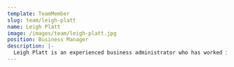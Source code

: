 ```yaml
---
template: TeamMember
slug: team/leigh-platt
name: Leigh Platt
image: /images/team/leigh-platt.jpg
position: Business Manager
description: |-
  Leigh Platt is an experienced business administrator who has worked internationally with major private-sector companies, including account management responsibilities for top-tier clients. She most recently worked on the Gold Coast Integrated Care Program where she teamed with the clinical and managerial leadership group on core business including chronic disease and hospitalisation risk management. Leigh manages our day-to-day business operations and assists with leadership coordination.
---
```

